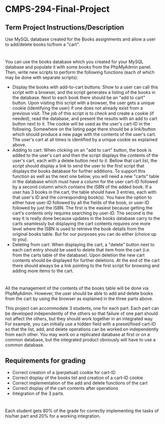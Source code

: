 # CMPS-294-Final-Project

## Term Project Instructions/Description
Use MySQL database created for the Books assignments and allow a user to add/delete books to/from a "cart".

#

You can use the books database which you created for your MySQL database and populate it with some books from the PhpMyAdmin panel. Then, write new scripts to perform the following functions (each of which may be done with separate scripts):

- Display the books with add-to-cart buttons: Show to a user can call this script with a browser, and the script generates a listing of the books in the database. Next to each book there should be an "add to cart" button. Upon visiting this script with a browser, the user gets a unique cookie (identifying the user) if one does not already exist from a previous visit. The job of this script is to check and create a cookie (if needed), read the database, and present the results with an add to cart button next to it. The cookie will be used as the user's cart-ID in the following. Somewhere on the listing page there should be a link/button which should produce a new page with the contents of the user's cart. The user's cart at all times is identified by a unique cookie as explained above.
- Adding to cart: When clicking on an "add to cart" button, the book is added to the user's cart and then the script displays the contents of the user's cart, each with a delete button next to it. Bellow that cart list, the script should display a link to send the user to the first script that displays the books database for further additions. To support this function as well as the next one below, you will need a new "carts" table in the database which must have a column for the user cart-ID followed by a second column which contains the ISBN of the added book. If a user has 3 books in the cart, the table should have 3 entries, each with that user's ID and the corresponding book(s). You have the option to either have user-ID followed by all the fields of the book, or user-ID followed by just the ISBN. The first is the easiest because getting the cart's contents only requires searching by user-ID. The second is the way it is really done because updates in the books database carry to the carts seamlessly but displaying the cart contents requires one more level where the ISBN is used to retrieve the book details from the original books table. But for our purposes you can do either (choice up to you).
- Deleting from cart: When displaying the cart, a "delete" button next to each cart entry should be used to delete that item from the cart (i.e. from the carts table of the database). Upon deletion the new cart contents should be displayed for further deletions. At the end of the cart there should always be a link pointing to the first script for browsing and adding more items to the cart.

#

All the management of the contents of the books table will be done via PhpMyAdmin. However, the user should be able to add and delete books from the cart by using the browser as explained in the three parts above.

This project can accommodate 3 students, one for each part. Each part can be developed independently of the others so that failure of one part should not affect the others, but they should work together in an integrated way. For example, you can initially use a hidden field with a preset/fixed cart-ID so that the list, add, and delete operations can be worked on independently from each other. You may work on a replicated database at first or on a common database, but the integrated product obviously will have to use a common database.

## Requirements for grading 
- Correct creation of a (perpetual) cookie for cart-ID
- Correct display of the books list and creation of a cart-ID cookie
- Correct implementation of the add and delete functions of the cart
- Correct display of the cart contents after operations
- Integration of the 3 parts. 

#

Each student gets 80% of the grade for correctly implementing the tasks of his/her part and 20% for a working integration.
